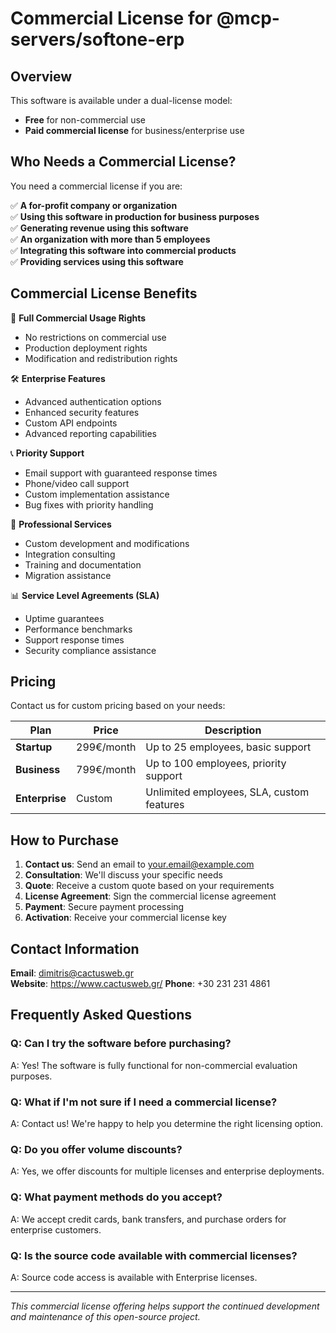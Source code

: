 # Commercial License for @mcp-servers/softone-erp

## Overview

This software is available under a dual-license model:
- **Free** for non-commercial use
- **Paid commercial license** for business/enterprise use

## Who Needs a Commercial License?

You need a commercial license if you are:

✅ **A for-profit company or organization**  
✅ **Using this software in production for business purposes**  
✅ **Generating revenue using this software**  
✅ **An organization with more than 5 employees**  
✅ **Integrating this software into commercial products**  
✅ **Providing services using this software**  

## Commercial License Benefits

🚀 **Full Commercial Usage Rights**
- No restrictions on commercial use
- Production deployment rights
- Modification and redistribution rights

🛠️ **Enterprise Features**
- Advanced authentication options
- Enhanced security features
- Custom API endpoints
- Advanced reporting capabilities

📞 **Priority Support**
- Email support with guaranteed response times
- Phone/video call support
- Custom implementation assistance
- Bug fixes with priority handling

🔧 **Professional Services** 
- Custom development and modifications
- Integration consulting
- Training and documentation
- Migration assistance

📊 **Service Level Agreements (SLA)**
- Uptime guarantees
- Performance benchmarks
- Support response times
- Security compliance assistance

## Pricing

Contact us for custom pricing based on your needs:

| Plan | Price | Description |
|------|-------|-------------|
| **Startup** | 299€/month | Up to 25 employees, basic support |
| **Business** | 799€/month | Up to 100 employees, priority support |
| **Enterprise** | Custom | Unlimited employees, SLA, custom features |

## How to Purchase

1. **Contact us**: Send an email to your.email@example.com
2. **Consultation**: We'll discuss your specific needs
3. **Quote**: Receive a custom quote based on your requirements
4. **License Agreement**: Sign the commercial license agreement
5. **Payment**: Secure payment processing
6. **Activation**: Receive your commercial license key

## Contact Information

**Email**: dimitris@cactusweb.gr  
**Website**: https://www.cactusweb.gr/
**Phone**: +30 231 231 4861  

## Frequently Asked Questions

### Q: Can I try the software before purchasing?
A: Yes! The software is fully functional for non-commercial evaluation purposes.

### Q: What if I'm not sure if I need a commercial license?
A: Contact us! We're happy to help you determine the right licensing option.

### Q: Do you offer volume discounts?
A: Yes, we offer discounts for multiple licenses and enterprise deployments.

### Q: What payment methods do you accept?
A: We accept credit cards, bank transfers, and purchase orders for enterprise customers.

### Q: Is the source code available with commercial licenses?
A: Source code access is available with Enterprise licenses.

---

*This commercial license offering helps support the continued development and maintenance of this open-source project.*